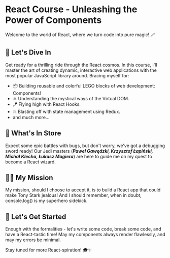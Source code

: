 # React Course - Unleashing the Power of Components

Welcome to the world of React, where we turn code into pure magic! 🪄

## 🚀 Let's Dive In

Get ready for a thrilling ride through the React cosmos. In this course, I'll master the art of creating dynamic, interactive web applications with the most popular JavaScript library around. Bracing myself for:

- 📦 Building reusable and colorful LEGO blocks of web development: Components!
- ⚛️ Understanding the mystical ways of the Virtual DOM.
- 🪁 Flying high with React Hooks.
- 💥 Blasting off with state management using Redux.
- and much more...

## 🌟 What's In Store

Expect some epic battles with bugs, but don't worry, we've got a debugging sword ready! Our Jedi masters (***Paweł Gawędzki, Krzysztof Łapiński, Michał Klecha, Łukasz Magiera***) are here to guide me on my quest to become a React wizard.

## 👨‍💻 My Mission

My mission, should I choose to accept it, is to build a React app that could make Tony Stark jealous! And I should remember, when in doubt, console.log() is my superhero sidekick.

## 🎉 Let's Get Started

Enough with the formalities - let's write some code, break some code, and have a React-tastic time! May my components always render flawlessly, and may my errors be minimal.

Stay tuned for more React-spiration! 🎓✨

